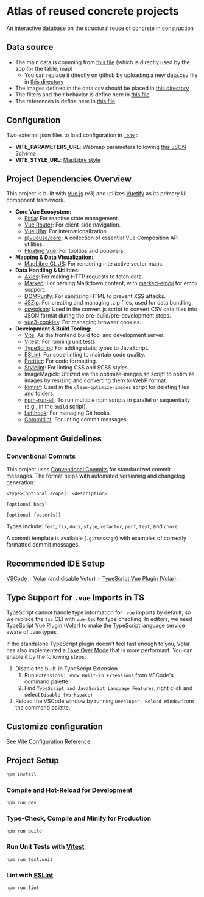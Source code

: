 # Atlas of reused concrete projects
An interactive database on the structural reuse of concrete in construction

## Data source

- The main data is comming from [this file](https://github.com/EPFL-ENAC/sxl-recrete-atlas/blob/main/src/assets/data/data.csv) (which is directly used by the app for the table, map)
   - You can replace it directly on github by uploading a new data.csv file in [this directory](https://github.com/EPFL-ENAC/sxl-recrete-atlas/blob/main/src/assets/data)
- The images defined in the data.csv should be placed in [this directory](https://github.com/EPFL-ENAC/sxl-recrete-atlas/blob/main/public/images)
- The filters and their behavior is define here in [this file](https://github.com/EPFL-ENAC/sxl-recrete-atlas/blob/main/src/assets/data/keys.csv)
- The references is define here in  [this file](https://github.com/EPFL-ENAC/sxl-recrete-atlas/blob/main/src/assets/data/references.csv)


## Configuration

Two external json files to load configuration in [`.env`](.env) :

- **VITE_PARAMETERS_URL**: Webmap parameters following [this JSON Schema](schema/parameters.schema.json)
- **VITE_STYLE_URL**: [MapLibre style](https://maplibre.org/maplibre-style-spec)


## Project Dependencies Overview

This project is built with [Vue.js](https://vuejs.org/) (v3) and utilizes [Vuetify](https://vuetifyjs.com/) as its primary UI component framework.

*   **Core Vue Ecosystem:**
    *   [Pinia](https://pinia.vuejs.org/): For reactive state management.
    *   [Vue Router](https://router.vuejs.org/): For client-side navigation.
    *   [Vue I18n](https://vue-i18n.intlify.dev/): For internationalization.
    *   [@vueuse/core](https://vueuse.org/): A collection of essential Vue Composition API utilities.
    *   [Floating Vue](https://floating-vue.starpad.dev/): For tooltips and popovers.
*   **Mapping & Data Visualization:**
    *   [MapLibre GL JS](https://maplibre.org/): For rendering interactive vector maps.
*   **Data Handling & Utilities:**
    *   [Axios](https://axios-http.com/): For making HTTP requests to fetch data.
    *   [Marked](https://marked.js.org/): For parsing Markdown content, with [marked-emoji](https://github.com/UziTech/marked-emoji) for emoji support.
    *   [DOMPurify](https://github.com/cure53/DOMPurify): For sanitizing HTML to prevent XSS attacks.
    *   [JSZip](https://stuk.github.io/jszip/): For creating and managing .zip files, used for data bundling.
    *   [csvtojson](https://github.com/Keyang/node-csvtojson): Used in the convert.js script to convert CSV data files into JSON format during the pre-build/pre-development steps.
    *   [vue3-cookies](https://github.com/KanHarI/vue3-cookies): For managing browser cookies.
*   **Development & Build Tooling:**
    *   [Vite](https://vitejs.dev/): As the frontend build tool and development server.
    *   [Vitest](https://vitest.dev/): For running unit tests.
    *   [TypeScript](https://www.typescriptlang.org/): For adding static types to JavaScript.
    *   [ESLint](https://eslint.org/): For code linting to maintain code quality.
    *   [Prettier](https://prettier.io/): For code formatting.
    *   [Stylelint](https://stylelint.io/): For linting CSS and SCSS styles.
    *   ImageMagick: Utilized via the optimize-images.sh script to optimize images by resizing and converting them to WebP format.
    *   [Rimraf](https://github.com/isaacs/rimraf): Used in the `clean-optimize-images` script for deleting files and folders.
    *   [npm-run-all](https://github.com/mysticatea/npm-run-all): To run multiple npm scripts in parallel or sequentially (e.g., in the `build` script).
    *   [Lefthook](https://github.com/evilmartians/lefthook): For managing Git hooks.
    *   [Commitlint](https://commitlint.js.org/): For linting commit messages.


## Development Guidelines

### Conventional Commits

This project uses [Conventional Commits](https://www.conventionalcommits.org/) for standardized commit messages. The format helps with automated versioning and changelog generation:

```
<type>[optional scope]: <description>

[optional body]

[optional footer(s)]
```

Types include: `feat`, `fix`, `docs`, `style`, `refactor`, `perf`, `test`, and `chore`.

A commit template is available (`.gitmessage`) with examples of correctly formatted commit messages.

## Recommended IDE Setup

[VSCode](https://code.visualstudio.com/) + [Volar](https://marketplace.visualstudio.com/items?itemName=Vue.volar) (and disable Vetur) + [TypeScript Vue Plugin (Volar)](https://marketplace.visualstudio.com/items?itemName=Vue.vscode-typescript-vue-plugin).

## Type Support for `.vue` Imports in TS

TypeScript cannot handle type information for `.vue` imports by default, so we replace the `tsc` CLI with `vue-tsc` for type checking. In editors, we need [TypeScript Vue Plugin (Volar)](https://marketplace.visualstudio.com/items?itemName=Vue.vscode-typescript-vue-plugin) to make the TypeScript language service aware of `.vue` types.

If the standalone TypeScript plugin doesn't feel fast enough to you, Volar has also implemented a [Take Over Mode](https://github.com/johnsoncodehk/volar/discussions/471#discussioncomment-1361669) that is more performant. You can enable it by the following steps:

1. Disable the built-in TypeScript Extension
   1. Run `Extensions: Show Built-in Extensions` from VSCode's command palette
   2. Find `TypeScript and JavaScript Language Features`, right click and select `Disable (Workspace)`
2. Reload the VSCode window by running `Developer: Reload Window` from the command palette.

## Customize configuration

See [Vite Configuration Reference](https://vitejs.dev/config/).

## Project Setup

```sh
npm install
```

### Compile and Hot-Reload for Development

```sh
npm run dev
```

### Type-Check, Compile and Minify for Production

```sh
npm run build
```

### Run Unit Tests with [Vitest](https://vitest.dev/)

```sh
npm run test:unit
```

### Lint with [ESLint](https://eslint.org/)

```sh
npm run lint
```
